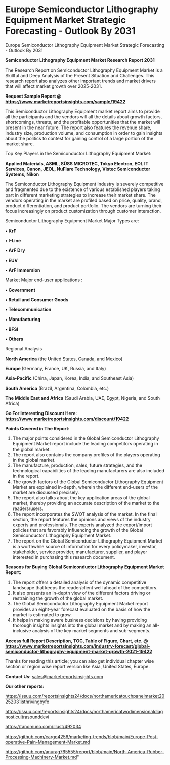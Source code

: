 # Europe Semiconductor Lithography Equipment Market Strategic Forecasting - Outlook By 2031
 Europe Semiconductor Lithography Equipment Market Strategic Forecasting - Outlook By 2031

<strong>Semiconductor Lithography Equipment Market Research Report 2031</strong>

The Research Report on Semiconductor Lithography Equipment Market is a Skillful and Deep Analysis of the Present Situation and Challenges. This research report also analyzes other important trends and market drivers that will affect market growth over 2025-2031.

<strong>Request Sample Report @ <a href=https://www.marketreportsinsights.com/sample/19422>https://www.marketreportsinsights.com/sample/19422</a></strong>

This Semiconductor Lithography Equipment market report aims to provide all the participants and the vendors will all the details about growth factors, shortcomings, threats, and the profitable opportunities that the market will present in the near future. The report also features the revenue share, industry size, production volume, and consumption in order to gain insights about the politics to contest for gaining control of a large portion of the market share.

Top Key Players in the Semiconductor Lithography Equipment Market:

<strong>Applied Materials, ASML, SÜSS MICROTEC, Tokyo Electron, EOL IT Services, Canon, JEOL, NuFlare Technology, Vistec Semiconductor Systems, Nikon</strong>

The Semiconductor Lithography Equipment Industry is severely competitive and fragmented due to the existence of various established players taking part in different marketing strategies to increase their market share. The vendors operating in the market are profiled based on price, quality, brand, product differentiation, and product portfolio. The vendors are turning their focus increasingly on product customization through customer interaction.

Semiconductor Lithography Equipment Market Major Types are:

<strong>• KrF

• I-Line

• ArF Dry

• EUV

• ArF Immersion</strong>

Market Major end-user applications :

<strong>• Government

• Retail and Consumer Goods

• Telecommunication

• Manufacturing

• BFSI

• Others</strong>

Regional Analysis

</u><strong><b>North America</b></strong> (the United States, Canada, and Mexico)

<strong><b>Europe </b></strong>(Germany, France, UK, Russia, and Italy)

<strong><b>Asia-Pacific</b></strong> (China, Japan, Korea, India, and Southeast Asia)

<strong><b>South America</b></strong> (Brazil, Argentina, Colombia, etc.)

<strong><b>The Middle East and Africa</b></strong> (Saudi Arabia, UAE, Egypt, Nigeria, and South Africa)

<strong>Go For Interesting Discount Here: <a href=https://www.marketreportsinsights.com/discount/19422>https://www.marketreportsinsights.com/discount/19422</a></strong>

<strong>Points Covered in The Report:</strong>
<ol>
  <li>The major points considered in the Global Semiconductor Lithography Equipment Market report include the leading competitors operating in the global market.</li>
  <li>The report also contains the company profiles of the players operating in the global market.</li>
  <li>The manufacture, production, sales, future strategies, and the technological capabilities of the leading manufacturers are also included in the report.</li>
  <li>The growth factors of the Global Semiconductor Lithography Equipment Market are explained in-depth, wherein the different end-users of the market are discussed precisely.</li>
  <li>The report also talks about the key application areas of the global market, thereby providing an accurate description of the market to the readers/users.</li>
  <li>The report incorporates the SWOT analysis of the market. In the final section, the report features the opinions and views of the industry experts and professionals. The experts analyzed the export/import policies that are favorably influencing the growth of the Global Semiconductor Lithography Equipment Market.</li>
  <li>The report on the Global Semiconductor Lithography Equipment Market is a worthwhile source of information for every policymaker, investor, stakeholder, service provider, manufacturer, supplier, and player interested in purchasing this research document.</li>
</ol>
<strong>Reasons for Buying Global Semiconductor Lithography Equipment Market Report:</strong>

<ol>
  <li>The report offers a detailed analysis of the dynamic competitive landscape that keeps the reader/client well ahead of the competitors.</li>
  <li>It also presents an in-depth view of the different factors driving or restraining the growth of the global market.</li>
  <li>The Global Semiconductor Lithography Equipment Market report provides an eight-year forecast evaluated on the basis of how the market is estimated to grow.</li>
  <li>It helps in making aware business decisions by having providing thorough insights insights into the global market and by making an all-inclusive analysis of the key market segments and sub-segments.</li>
</ol>
<strong>Access full Report Description, TOC, Table of Figure, Chart, etc. @ <a href=https://www.marketreportsinsights.com/industry-forecast/global-semiconductor-lithography-equipment-market-growth-2021-19422>https://www.marketreportsinsights.com/industry-forecast/global-semiconductor-lithography-equipment-market-growth-2021-19422</a></strong>


Thanks for reading this article; you can also get individual chapter wise section or region wise report version like Asia, United States, Europe.

<strong>Contact Us:</strong>
sales@marketreportsinsights.com

<strong>Our other reports:</strong>

<a href=https://issuu.com/reportsinsights24/docs/northamericatouchpanelmarket20252031isthrivingbyfo>https://issuu.com/reportsinsights24/docs/northamericatouchpanelmarket20252031isthrivingbyfo</a>

<a href=https://issuu.com/reportsinsights24/docs/northamericatwodimensionaldiagnosticultrasounddevi>https://issuu.com/reportsinsights24/docs/northamericatwodimensionaldiagnosticultrasounddevi</a>

<a href=https://tanomuno.com/illust/492034>https://tanomuno.com/illust/492034</a>

<a href=https://github.com/cargo4256/marketing-trends/blob/main/Europe-Post-operative-Pain-Management-Market.md>https://github.com/cargo4256/marketing-trends/blob/main/Europe-Post-operative-Pain-Management-Market.md</a>

<a href=https://github.com/anurag765555/report/blob/main/North-America-Rubber-Processing-Machinery-Market.md>https://github.com/anurag765555/report/blob/main/North-America-Rubber-Processing-Machinery-Market.md</a>"
